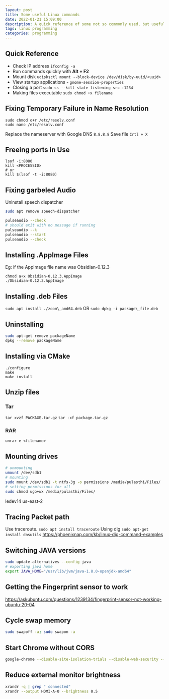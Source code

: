 ```yaml
---
layout: post
title: Some useful Linux commands
date: 2022-01-21 15:09:00
description: A quick reference of some not so commonly used, but useful linux commands
tags: linux programming
categories: programming
---
```

## Quick Reference
- Check IP address `ifconfig -a`
- Run commands quickly with  **Alt + F2**
- Mount disk `udisksctl mount --block-device /dev/disk/by-uuid/<uuid>`
- View startup applications - `gnome-session-properties`
- Closing a port `sudo ss --kill state listening src :1234`
- Making files executable `sudo chmod +x filename`

## Fixing Temporary Failure in Name Resolution
```
sudo chmod o+r /etc/resolv.conf
sudo nano /etc/resolv.conf
```
Replace the nameserver with Google DNS `8.8.8.8`
Save file `Crtl + X`

## Freeing ports in Use
```
lsof -i:8080
kill <PROCESSID>
# or
kill $(lsof -t -i:8080)
```

## Fixing garbeled Audio
Uninstall speech dispatcher
```bash
sudo apt remove speech-dispatcher
```

```bash
pulseaudio --check 
# should exit with no message if running
pulseaudio --k
pulseaudio --start
pulseaudio --check
```
## Installing .AppImage Files
Eg: if the AppImage file name was Obsidian-0.12.3
```
chmod a+x Obsidian-0.12.3.AppImage
./Obsidian-0.12.3.AppImage
```

## Installing .deb Files
`sudo apt install ./zoom\_amd64.deb`
OR `sudo dpkg -i package\_file.deb`
## Uninstalling
```bash
sudo apt-get remove packageName
dpkg --remove packageName
```
## Installing via CMake
```
./configure
make
make install
```

## Unzip files
### Tar 
`tar xvzf PACKAGE.tar.gz`
`tar -xf package.tar.gz `
### RAR
`unrar e <filename>`
## Mounting drives
```bash
# unmounting
umount /dev/sdb1
# mounting
sudo mount /dev/sdb1 -t ntfs-3g -o permissions /media/pulasthi/Files/
# setting permissions for all
sudo chmod ugo+wx /media/pulasthi/Files/
```

ledev14 us-east-2
## Tracing Packet path
Use traceroute. `sudo apt install traceroute` 
Using dig `sudo apt-get install dnsutils`
https://phoenixnap.com/kb/linux-dig-command-examples 

## Switching JAVA versions
```bash
sudo update-alternatives --config java
# exporting java home
export JAVA_HOME="/usr/lib/jvm/java-1.8.0-openjdk-amd64"
```

## Getting the Fingerprint sensor to work
https://askubuntu.com/questions/1239134/fingerprint-sensor-not-working-ubuntu-20-04

## Cycle swap memory
```bash
sudo swapoff -a; sudo swapon -a
```

## Start Chrome without CORS
```bash
google-chrome --disable-site-isolation-trials --disable-web-security --user-data-dir="~/tmp"
```

## Reduce external monitor brightness
```bash
xrandr -q | grep " connected"
xrandr --output HDMI-A-0 --brightness 0.5
```